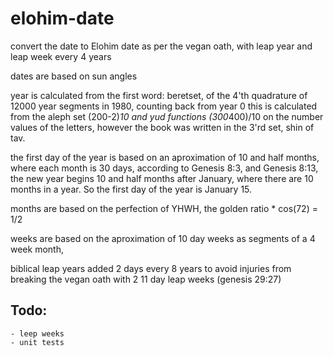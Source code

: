 # elohim-date
convert the date to Elohim date as per the vegan oath, with leap year and leap week every 4 years

dates are based on sun angles

year is calculated from the first word: beretset, of the 4'th quadrature of 12000 year segments in 1980, counting back from year 0
this is calculated from the aleph set (200-2)*10 and yud functions (300*400)/10 on the number values of the letters, however the book was written in the 3'rd set, shin of tav. 

the first day of the year is based on an aproximation of 10 and half months, where each month is 30 days, according to Genesis 8:3, and Genesis 8:13, the new year begins 10 and half months after January, where there are 10 months in a year.  So the first day of the year is January 15.

months are based on the perfection of YHWH, the golden ratio * cos(72) = 1/2

weeks are based on the aproximation of 10 day weeks as segments of a 4 week month,

biblical leap years added 2 days every 8 years to avoid injuries from breaking the vegan oath with 2 11 day leap weeks (genesis 29:27)


## Todo: 
    - leep weeks
    - unit tests